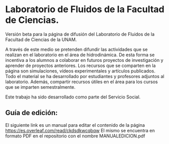# Laboratorio de Fluidos de la Facultad de Ciencias.

Versión beta para la página de difusión del Laboratorio de Fluidos de la Facultad de Ciencias de la UNAM.

A través de este medio se pretenden difundir las actividades que se realizan en el laboratorio en el área de hidrodinámica. 
De esta forma se incentiva a los alumnos a colaborar en futuros proyectos de investigación y aprender de proyectos anteriores.
Los recursos que se comparten en la página son simulaciones, vídeos experimentales y artículos publicados. Todo el material se ha desarrollado por estudiantes y profesores adjuntos al laboratorio.
Además, compartir recursos útiles en el área para los cursos que se imparten semestralmente.

Este trabajo ha sido desarrollado como parte del Servicio Social.

## Guía de edición:
El siguiente link es un manual para editar el contenido de la página
https://es.overleaf.com/read/ckdsdkwcqbqw
El mismo se encuentra en formato PDF en el repositorio con el nombre MANUALEDICION.pdf
